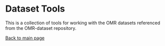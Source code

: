 # Dataset Tools

This is a collection of tools for working with the OMR datasets referenced from the OMR-dataset repository.

[Back to main page](../README.md)